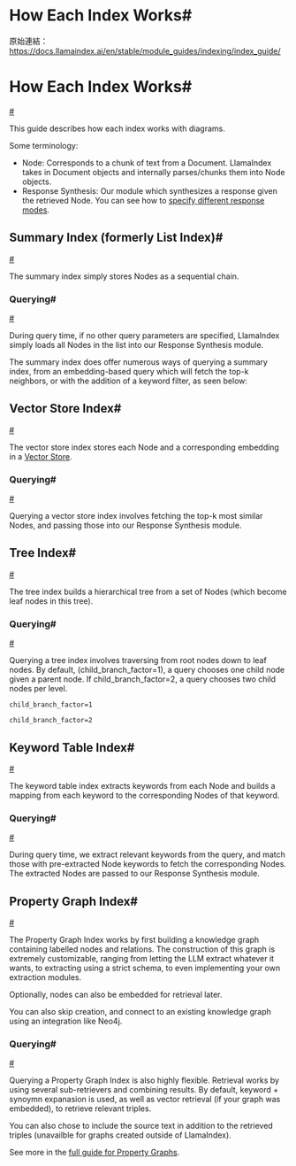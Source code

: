 # How Each Index Works#

原始連結：https://docs.llamaindex.ai/en/stable/module_guides/indexing/index_guide/

# How Each Index Works#

[#](https://docs.llamaindex.ai/en/stable/module_guides/indexing/index_guide/#how-each-index-works)

This guide describes how each index works with diagrams.

Some terminology:

- Node: Corresponds to a chunk of text from a Document. LlamaIndex takes in Document objects and internally parses/chunks them into Node objects.
- Response Synthesis: Our module which synthesizes a response given the retrieved Node. You can see how to
  [specify different response modes](https://docs.llamaindex.ai/en/stable/module_guides/deploying/query_engine/response_modes/).
## Summary Index (formerly List Index)#

[#](https://docs.llamaindex.ai/en/stable/module_guides/indexing/index_guide/#summary-index-formerly-list-index)

The summary index simply stores Nodes as a sequential chain.

### Querying#

[#](https://docs.llamaindex.ai/en/stable/module_guides/indexing/index_guide/#querying)

During query time, if no other query parameters are specified, LlamaIndex simply loads all Nodes in the list into
our Response Synthesis module.

The summary index does offer numerous ways of querying a summary index, from an embedding-based query which
will fetch the top-k neighbors, or with the addition of a keyword filter, as seen below:

## Vector Store Index#

[#](https://docs.llamaindex.ai/en/stable/module_guides/indexing/index_guide/#vector-store-index)

The vector store index stores each Node and a corresponding embedding in a [Vector Store](https://docs.llamaindex.ai/en/stable/community/integrations/vector_stores/#using-a-vector-store-as-an-index).

### Querying#

[#](https://docs.llamaindex.ai/en/stable/module_guides/indexing/index_guide/#querying_1)

Querying a vector store index involves fetching the top-k most similar Nodes, and passing
those into our Response Synthesis module.

## Tree Index#

[#](https://docs.llamaindex.ai/en/stable/module_guides/indexing/index_guide/#tree-index)

The tree index builds a hierarchical tree from a set of Nodes (which become leaf nodes in this tree).

### Querying#

[#](https://docs.llamaindex.ai/en/stable/module_guides/indexing/index_guide/#querying_2)

Querying a tree index involves traversing from root nodes down
to leaf nodes. By default, (child_branch_factor=1), a query
chooses one child node given a parent node. If child_branch_factor=2, a query
chooses two child nodes per level.

```
child_branch_factor=1
```

```
child_branch_factor=2
```

## Keyword Table Index#

[#](https://docs.llamaindex.ai/en/stable/module_guides/indexing/index_guide/#keyword-table-index)

The keyword table index extracts keywords from each Node and builds a mapping from
each keyword to the corresponding Nodes of that keyword.

### Querying#

[#](https://docs.llamaindex.ai/en/stable/module_guides/indexing/index_guide/#querying_3)

During query time, we extract relevant keywords from the query, and match those with pre-extracted
Node keywords to fetch the corresponding Nodes. The extracted Nodes are passed to our
Response Synthesis module.

## Property Graph Index#

[#](https://docs.llamaindex.ai/en/stable/module_guides/indexing/index_guide/#property-graph-index)

The Property Graph Index works by first building a knowledge graph containing labelled nodes and relations. The construction of this graph is extremely customizable, ranging from letting the LLM extract whatever it wants, to extracting using a strict schema, to even implementing your own extraction modules.

Optionally, nodes can also be embedded for retrieval later.

You can also skip creation, and connect to an existing knowledge graph using an integration like Neo4j.

### Querying#

[#](https://docs.llamaindex.ai/en/stable/module_guides/indexing/index_guide/#querying_4)

Querying a Property Graph Index is also highly flexible. Retrieval works by using several sub-retrievers and combining results. By default, keyword + synoymn expanasion is used, as well as vector retrieval (if your graph was embedded), to retrieve relevant triples.

You can also chose to include the source text in addition to the retrieved triples (unavailble for graphs created outside of LlamaIndex).

See more in the [full guide for Property Graphs](https://docs.llamaindex.ai/en/stable/module_guides/indexing/lpg_index_guide/).

